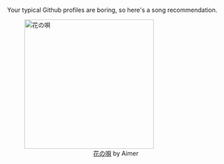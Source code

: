 Your typical Github profiles are boring, so here's a song recommendation.
<figure><img width="300" height="300" src="https://i.scdn.co/image/ab67616d0000b2730a36fce5f8305b099e8f44cb" alt="花の唄" /><figcaption align="center"><a href="https://open.spotify.com/track/3sgylzeLfrRCJbpFVa3R6R" target="_blank">花の唄</a> by Aimer</figcaption></figure>
